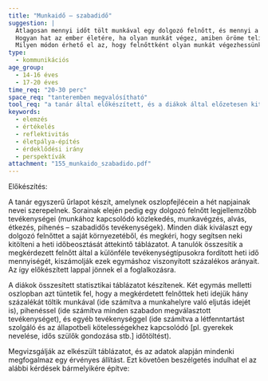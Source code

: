 ```yaml
---
title: "Munkaidő – szabadidő"
suggestion: | 
  Átlagosan mennyi időt tölt munkával egy dolgozó felnőtt, és mennyi a szabadon felhasználható ideje?
  Hogyan hat az ember életére, ha olyan munkát végez, amiben öröme telik / nem telik öröme? 
  Milyen módon érhető el az, hogy felnőttként olyan munkát végezhessünk, amit szeretünk csinálni?
type:
  - kommunikációs
age_group:
  - 14-16 éves
  - 17-20 éves
time_req: "20-30 perc"
space_req: "tanteremben megvalósítható"
tool_req: "a tanár által előkészített, és a diákok által előzetesen kitöltött űrlapok, csomagolópapír, vastag filctollak"
keywords: 
  - elemzés
  - értékelés
  - reflektivitás
  - életpálya-építés
  - érdeklődési irány
  - perspektívák
attachment: "155_munkaido_szabadido.pdf"
---
```


Előkészítés:

A tanár egyszerű űrlapot készít, amelynek oszlopfejlécein a hét napjainak nevei szerepelnek. Sorainak elején pedig egy dolgozó felnőtt legjellemzőbb tevékenységei (munkához kapcsolódó közlekedés, munkavégzés, alvás, étkezés, pihenés – szabadidős tevékenységek). Minden diák kiválaszt egy dolgozó felnőttet a saját környezetéből, és megkéri, hogy segítsen neki kitölteni a heti időbeosztását áttekintő táblázatot. A tanulók összesítik a megkérdezett felnőtt által a különféle tevékenységtípusokra fordított heti idő mennyiségét, kiszámolják ezek egymáshoz viszonyított százalékos arányait. Az így előkészített lappal jönnek el a foglalkozásra.

A diákok összesített statisztikai táblázatot készítenek. Két egymás melletti oszlopban azt tüntetik fel, hogy a megkérdetett felnőttek heti idejük hány százalékát töltik munkával (ide számítva a munkahelyre való eljutás idejét is), pihenéssel (ide számítva minden szabadon megválasztott tevékenységet), és egyéb tevékenységgel (ide számítva a létfenntartást szolgáló és az állapotbeli kötelességekhez kapcsolódó \[pl. gyerekek nevelése, idős szülők gondozása stb.\] időtöltést).

Megvizsgálják az elkészült táblázatot, és az adatok alapján mindenki megfogalmaz egy érvényes állítást. Ezt követõen beszélgetés indulhat el az alábbi kérdések bármelyikére építve:
  
  
